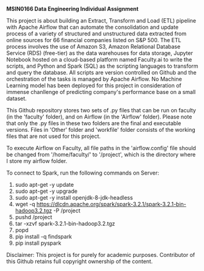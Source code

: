 **MSIN0166 Data Engineering Individual Assignment**

This project is about building an Extract, Transform and Load (ETL) pipeline with Apache Airflow that can automate the consolidation and update process of a variety of structured and unstructured data extracted from online sources for 66 financial companies listed on S&P 500. The ETL process involves the use of Amazon S3, Amazon Relational Database Service (RDS) (free-tier) as the data warehouses for data storage, Jupyter Notebook hosted on a cloud-based platform named Faculty.ai to write the scripts, and Python and Spark (SQL) as the scripting languages to transform and query the database. All scripts are version controlled on Github and the orchestration of the tasks is managed by Apache Airflow. No Machine Learning model has been deployed for this project in consideration of immense chanllenge of predicting company's performance base on a small dataset.

This Github repository stores two sets of .py files that can be run on faculty (in the 'faculty' folder), and on Airflow (in the 'Airflow' folder). Please note that only the .py files in these two folders are the final and executable versions. Files in 'Other' folder and 'workfile' folder consists of the working files that are not used for this project. 

To execute Airflow on Faculty, all file paths in the 'airflow.config' file should be changed from '/home/faculty/' to '/project', which is the directory where I store my airflow folder.

To connect to Spark, run the following commands on Server: 
1. sudo apt-get -y update
2. sudo apt-get -y upgrade
3. sudo apt-get -y install openjdk-8-jdk-headless
4. wget -q https://dlcdn.apache.org/spark/spark-3.2.1/spark-3.2.1-bin-hadoop3.2.tgz -P /project
5. pushd /project
6. tar -xzvf spark-3.2.1-bin-hadoop3.2.tgz
7. popd
8. pip install -q findspark
9. pip install pyspark

Disclaimer: This project is for purely for academic purposes. Contributor of this Github retains full copyright ownership of the content.
